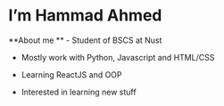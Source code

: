 <h1 align="centre"> I’m Hammad Ahmed </h1>
**About me
**
- Student of BSCS at Nust

- Mostly work with Python, Javascript and HTML/CSS

- Learning ReactJS and OOP

- Interested in learning new stuff

<!---
hammad-ahmed-01/hammad-ahmed-01 is a ✨ special ✨ repository because its `README.md` (this file) appears on your GitHub profile.
You can click the Preview link to take a look at your changes.
--->

